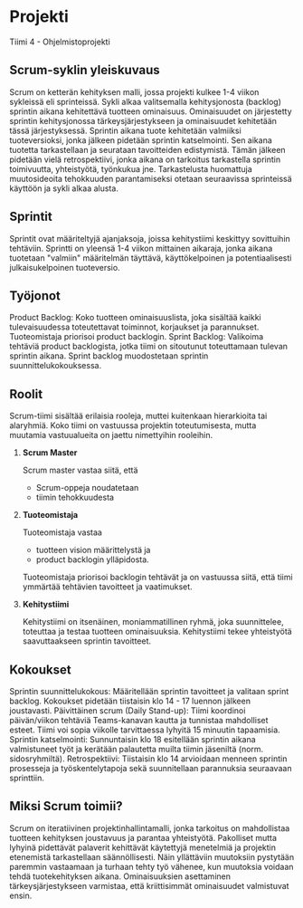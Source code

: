 # Projekti
Tiimi 4 - Ohjelmistoprojekti

## Scrum-syklin yleiskuvaus

Scrum on ketterän kehityksen malli, jossa projekti kulkee 1-4 viikon sykleissä eli sprinteissä. Sykli alkaa valitsemalla kehitysjonosta (backlog) sprintin aikana kehitettävä tuotteen ominaisuus. Ominaisuudet on järjestetty sprintin kehitysjonossa tärkeysjärjestykseen ja ominaisuudet kehitetään tässä järjestyksessä. Sprintin aikana tuote kehitetään valmiiksi tuoteversioksi, jonka jälkeen pidetään sprintin katselmointi. Sen aikana tuotetta tarkastellaan ja seurataan tavoitteiden edistymistä. Tämän jälkeen pidetään vielä retrospektiivi, jonka aikana on tarkoitus tarkastella sprintin toimivuutta, yhteistyötä, työnkukua jne. Tarkastelusta huomattuja muutosideoita tehokkuuden parantamiseksi otetaan seuraavissa sprinteissä käyttöön ja sykli alkaa alusta.

## Sprintit

Sprintit ovat määriteltyjä ajanjaksoja, joissa kehitystiimi keskittyy sovittuihin tehtäviin. Sprintti on yleensä 1-4 viikon mittainen aikaraja, jonka aikana tuotetaan "valmiin" määritelmän täyttävä, käyttökelpoinen ja potentiaalisesti julkaisukelpoinen tuoteversio.


## Työjonot

Product Backlog: Koko tuotteen ominaisuuslista, joka sisältää kaikki tulevaisuudessa toteutettavat toiminnot, korjaukset ja parannukset. Tuoteomistaja priorisoi product backlogin.
Sprint Backlog: Valikoima tehtäviä product backlogista, jotka tiimi on sitoutunut toteuttamaan tulevan sprintin aikana. Sprint backlog muodostetaan sprintin suunnittelukokouksessa.

## Roolit

Scrum-tiimi sisältää erilaisia rooleja, muttei kuitenkaan hierarkioita tai alaryhmiä. Koko tiimi on vastuussa projektin toteutumisesta, mutta muutamia vastuualueita on jaettu nimettyihin rooleihin. 

1. **Scrum Master**

    Scrum master vastaa siitä, että
    - Scrum-oppeja noudatetaan
    - tiimin tehokkuudesta    

2. **Tuoteomistaja**

    Tuoteomistaja vastaa 
    - tuotteen vision määrittelystä ja 
    - product backlogin ylläpidosta. 
    
    Tuoteomistaja priorisoi backlogin tehtävät ja on vastuussa siitä, että tiimi ymmärtää tehtävien tavoitteet ja vaatimukset.

3. **Kehitystiimi**

    Kehitystiimi on itsenäinen, moniammatillinen ryhmä, joka suunnittelee, toteuttaa ja testaa tuotteen ominaisuuksia. Kehitystiimi tekee yhteistyötä saavuttaakseen sprintin tavoitteet.

## Kokoukset

Sprintin suunnittelukokous: Määritellään sprintin tavoitteet ja valitaan sprint backlog. Kokoukset pidetään tiistaisin klo 14 - 17 luennon jälkeen joustavasti. 
Päivittäinen scrum (Daily Stand-up): Tiimi koordinoi päivän/viikon tehtäviä Teams-kanavan kautta ja tunnistaa mahdolliset esteet. Tiimi voi sopia viikolle tarvittaessa lyhyitä 15 minuutin tapaamisia.
Sprintin katselmointi: Sunnuntaisin klo 18 esitellään sprintin aikana valmistuneet työt ja kerätään palautetta muilta tiimin jäseniltä (norm. sidosryhmiltä).
Retrospektiivi: Tiistaisin klo 14 arvioidaan menneen sprintin prosesseja ja työskentelytapoja sekä suunnitellaan parannuksia seuraavaan sprinttiin.

## Miksi Scrum toimii?

Scrum on iteratiivinen projektinhallintamalli, jonka tarkoitus on mahdollistaa tuotteen kehityksen joustavuus ja parantaa yhteistyötä. Pakolliset mutta lyhyinä pidettävät palaverit kehittävät käytettyjä menetelmiä ja projektin etenemistä tarkastellaan säännöllisesti. Näin yllättäviin muutoksiin pystytään paremmin vastaamaan ja turhaan tehty työ vähenee, kun muutoksia voidaan tehdä tuotekehityksen aikana. Ominaisuuksien asettaminen tärkeysjärjestykseen varmistaa, että kriittisimmät ominaisuudet valmistuvat ensin.